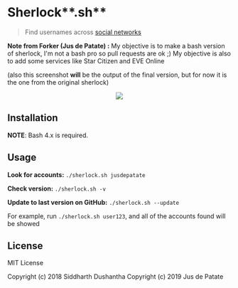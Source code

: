 # Sherlock**.sh**
> Find usernames across [social networks](https://github.com/jusdepatate/sherlock.sh/blob/master/sites.md) 

__Note from Forker (Jus de Patate) :__
My objective is to make a bash version of sherlock, I'm not a bash pro so pull requests are ok ;)
My objective is also to add some services like Star Citizen and EVE Online

(also this screenshot **will** be the output of the final version, but for now it is the one from the original sherlock)
<p align="center">
<img src="./screenshot/preview.png">
</p>

## Installation

**NOTE**: Bash 4.x is required.

## Usage

__Look for accounts:__
`./sherlock.sh jusdepatate`

__Check version:__
`./sherlock.sh -v` 

__Update to last version on GitHub:__
`./sherlock.sh --update`

For example, run ```./sherlock.sh user123```, and all of the accounts
found will be showed

## License
MIT License

Copyright (c) 2018 Siddharth Dushantha
Copyright (c) 2019 Jus de Patate